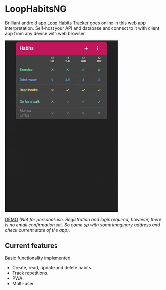 # LoopHabitsNG

Brilliant android app [Loop Habits Tracker](https://github.com/iSoron/uhabits) goes online in this web app interpretation.
Self-host your API and database and connect to it with client app from any device with web browser.  

![](https://github.com/brovig/LoopHabitsNG/blob/master/demo.gif)

[DEMO](https://v1135323.hosted-by-vdsina.ru) _(Not for personal use. Registration and login required, however, there is no email confirmation set. So come up with some imaginary address and check current state of the app)._


## Current features

Basic functionality implemented.
- Create, read, update and delete habits.
- Track repetitions.
- PWA.
- Multi-user.